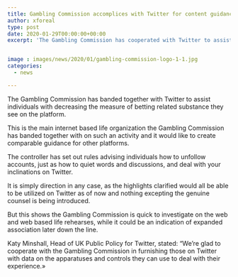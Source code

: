 ```yaml
---
title: Gambling Commission accomplices with Twitter for content guidance
author: xforeal 
type: post
date: 2020-01-29T00:00:00+00:00
excerpt: 'The Gambling Commission has cooperated with Twitter to assist individuals with diminishing the measure of betting related substance they see on the platform '


image : images/news/2020/01/gambling-commission-logo-1-1.jpg
categories:
  - news

---
```

The Gambling Commission has banded together with Twitter to assist individuals with decreasing the measure of betting related substance they see on the platform.

This is the main internet based life organization the Gambling Commission has banded together with on such an activity and it would like to create comparable guidance for other platforms.

The controller has set out rules advising individuals how to unfollow accounts, just as how to quiet words and discussions, and deal with your inclinations on Twitter.

It is simply direction in any case, as the highlights clarified would all be able to be utilized on Twitter as of now and nothing excepting the genuine counsel is being introduced.

But this shows the Gambling Commission is quick to investigate on the web and web based life rehearses, while it could be an indication of expanded association later down the line.

Katy Minshall, Head of UK Public Policy for Twitter, stated: &ldquo;We&rsquo;re glad to cooperate with the Gambling Commission in furnishing those on Twitter with data on the apparatuses and controls they can use to deal with their experience.&#187;
